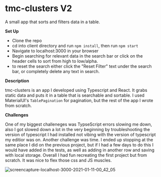 # tmc-clusters V2
A small app that sorts and filters data in a table.

**Set Up**

* Clone the repo
* cd into client directory and run ```npm install```, then run ```npm start```
* Navigate to localhost:3000 in your browser
* Begin searching for relevant data in the search bar or click on the header cells to sort from high to low/alpha. 
* to reset the search either click the "Reset Filter" text under the search bar, or completely delete any text in search. 


**Description**

tmc-clusters is an app I developed using Typescript and React. It grabs static data and puts it in a table that is searchable and sortable. I used MaterialUI's `TablePagination` for pagination, but the rest of the app I wrote from scratch.

**Challenges**

One of my biggest challeneges was TypseScript errors slowing me down, also I got slowed down a lot in the very beginning by troubleshooting the version of typescript I had installed not vibing with the version of typescript my editior was on. Another challenge was time. I ended up stopping at the same place I did on the previous project, but if I had a few days to do this I would have added in the tests, as well as adding in another row and saving with local storage. Overall I had fun recreating the first project but from scratch. It was nice to flex those css and JS muscles. 

![screencapture-localhost-3000-2021-01-11-00_42_05](https://user-images.githubusercontent.com/18603030/104156285-00eada80-53a6-11eb-9e9f-2c3fee8ecbb4.png)
